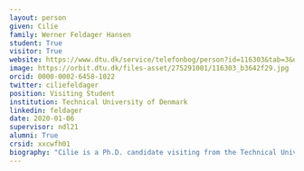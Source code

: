 ```yaml
---
layout: person
given: Cilie
family: Werner Feldager Hansen
student: True
visitor: True
website: https://www.dtu.dk/service/telefonbog/person?id=116303&tab=3&qt=dtuprojectquery
image: https://orbit.dtu.dk/files-asset/275291001/116303_b3642f29.jpg
orcid: 0000-0002-6458-1022
twitter: ciliefeldager
position: Visiting Student
institution: Technical University of Denmark
linkedin: feldager
date: 2020-01-06
supervisor: ndl21
alumni: True
crsid: xxcwfh01
biography: "Cilie is a Ph.D. candidate visiting from the Technical University of Denmark and she is particularly interested in the geometry of probabilistic latent variable models and uncertainty quantification. Currently, she is working with my host-supervisor Professor Neil Lawrence on developing a prior for the latent variables to incorporate Bayesian differential geometry in the Gaussian Process Latent Variable Model. In Denmark, she is supervised by Professors Lars Kai Hansen and Søren Hauberg and jointly, they are working on invariant probabilistic latent representations under symmetric transformations. She received my Master's degree in Physics from the Niels Bohr Institute, University of Copenhagen in Denmark and before starting her PhD studies, she worked for three years with data analysis of clinical trials in a large pharmaceutical company (Novo Nordisk)."
---
```

